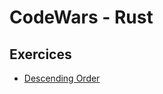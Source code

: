 # CodeWars - Rust
## Exercices
* [Descending Order](https://www.codewars.com/kata/5467e4d82edf8bbf40000155)